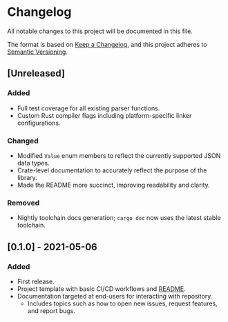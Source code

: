 # Changelog

All notable changes to this project will be documented in this file.

The format is based on [Keep a Changelog](https://keepachangelog.com/en/1.1.0/),
and this project adheres to [Semantic Versioning](https://semver.org/spec/v2.0.0.html).

## [Unreleased]

### Added

- Full test coverage for all existing parser functions.
- Custom Rust compiler flags including platform-specific linker configurations.

### Changed

- Modified `Value` enum members to reflect the currently supported JSON data types.
- Crate-level documentation to accurately reflect the purpose of the library.
- Made the README more succinct, improving readability and clarity.

### Removed

- Nightly toolchain docs generation; `cargo doc` now uses the latest stable toolchain.

## [0.1.0] - 2021-05-06

### Added

- First release.
- Project template with basic CI/CD workflows and [README](/README.md).
- Documentation targeted at end-users for interacting with repository.
    - Includes topics such as how to open new issues, request features, and report bugs.

<!-- Types of changes -->
<!--
- Added:        for new features
- Changed:      for changes in existing functionality
- Deprecated:   for soon-to-be removed features
- Removed:      for now removed features
- Fixed:        for any bug fixes
- Security:     in case of vulnerabilities
-->
